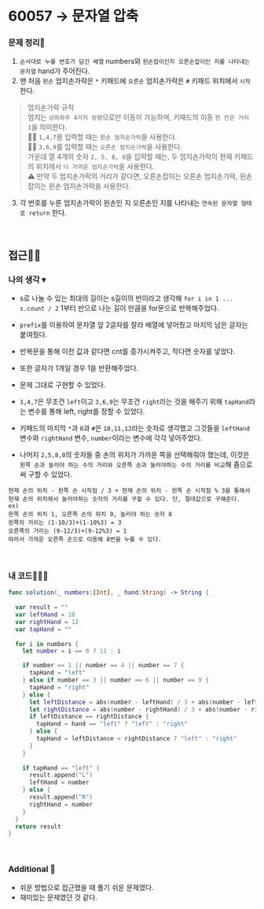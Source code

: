 # 60057 → 문자열 압축
### 문제 정리📝
1. `순서대로 누를 번호가 담긴 배열` numbers와 `왼손잡이인지 오른손잡이인 지를 나타내는 문자열` hand가 주어진다. 
2. 맨 처음 `왼손` 엄지손가락은 `*` 키패드에 `오른손` 엄지손가락은 `#` 키패드 위치에서 `시작`한다.
> 엄지손가락 규칙  
엄지는 `상하좌우 4가지 방향`으로만 이동이 가능하며, 키패드의 이동 `한 칸은 거리 1`을 의미한다.  
👍🏻 `1,4,7`을 입력할 때는 `왼손 엄지손가락`을 사용한다.  
👍🏻 `3,6,9`를 입력할 때는 `오른손 엄지손가락`을 사용한다.  
가운데 열 4개의 숫자 `2, 5, 8, 0`을 입력할 때는, 두 엄지손가락의 현재 키패드의 위치에서 `더 가까운 엄지손가락`을 사용한다.  
⚠️ 만약 두 엄지손가락의 거리가 같다면, 오른손잡이는 오른손 엄지손가락, 왼손잡이는 왼손 엄지손가락을 사용한다.
3. 각 번호를 누른 엄지손가락이 왼손인 지 오른손인 지를 나타내는 `연속된 문자열 형태로 return` 한다.

</br>

## 접근🚶🏻
### 나의 생각 ▾

- s로 나눌 수 있는 최대의 길이는 s길이의 반이라고 생각해 `for i in 1 ... s.count / 2` 1부터 반으로 나눈 길이 만큼을 for문으로 반복해주었다.
- `prefix`를 이용하여 문자열 앞 2글자를 잘라 배열에 넣어줬고 마지막 남은 글자는 붙여줬다.
- 반복문을 통해 이전 값과 같다면 cnt를 증가시켜주고, 작다면 숫자를 넣었다.
- 또한 글자가 1개일 경우 1을 반환해주었다.

- 문제 그대로 구현할 수 있었다.
- `1,4,7`은 무조건 `left`이고 `3,6,9`는 무조건 `right`라는 것을 해주기 위해 `tapHand`라는 변수를 통해 left, right를 정할 수 있었다.
- 키패드의 마지막 `*`과 `0`과 `#`은 `10,11,12`라는 숫자로 생각했고 그것들을 `leftHand` 변수와 `rightHand` 변수, `number`이라는 변수에 각각 넣어주었다.
- 나머지 `2,5,8,0`의 숫자들 중 손의 위치가 가까운 쪽을 선택해줘야 했는데, 이것은 `왼쪽 손과 눌러야 하는 수의 거리와 오른쪽 손과 눌러야하는 수의 거리를 비교`해 줌으로써 구할 수 있었다.
```
현재 손의 위치 - 왼쪽 손 시작점 / 3 + 현재 손의 위치 - 왼쪽 손 시작점 % 3을 통해서 현재 손의 위치에서 눌러야하는 숫자의 거리를 구할 수 있다. 단, 절대값으로 구해준다.
ex) 
왼쪽 손의 위치 1, 오른쪽 손의 위치 9, 눌러야 하는 숫자 8
왼쪽의 거리는 (1-10/3)+(1-10%3) = 3
오른쪽의 거리는 (9-12/3)+(9-12%3) = 1
따라서 가까운 오른쪽 손으로 이용해 8번을 누를 수 있다.
``` 

</br>

### 내 코드👨🏻‍💻
```swift
func solution(_ numbers:[Int], _ hand:String) -> String {
  
  var result = ""
  var leftHand = 10
  var rightHand = 12
  var tapHand = ""
  
  for i in numbers {
    let number = i == 0 ? 11 : i 

    if number == 1 || number == 4 || number == 7 {
      tapHand = "left"
    } else if number == 3 || number == 6 || number == 9 {
      tapHand = "right"
    } else {
      let leftDistance = abs(number - leftHand) / 3 + abs(number - leftHand) % 3
      let rightDistance = abs(number - rightHand) / 3 + abs(number - rightHand) % 3
      if leftDistance == rightDistance { 
        tapHand = hand == "left" ? "left" : "right"
      } else {  
        tapHand = leftDistance < rightDistance ? "left" : "right"
      }
    }
    
    if tapHand == "left" {
      result.append("L")
      leftHand = number
    } else {
      result.append("R")
      rightHand = number
    }
  }
  return result
}
```

</br>

### Additional 📂
- 쉬운 방법으로 접근했을 때 풀기 쉬운 문제였다.
- 재미있는 문제였던 것 같다.
